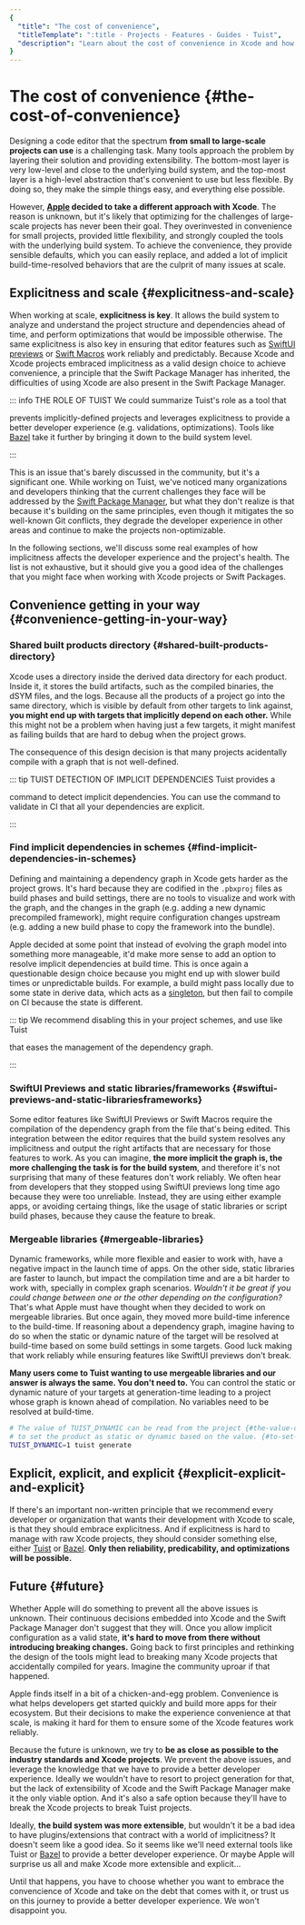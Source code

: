 ```yaml
---
{
  "title": "The cost of convenience",
  "titleTemplate": ":title · Projects · Features · Guides · Tuist",
  "description": "Learn about the cost of convenience in Xcode and how Tuist helps you prevent the issues that come with it."
}
---
```

# The cost of convenience {#the-cost-of-convenience}

Designing a code editor that the spectrum **from small to large-scale projects
can use** is a challenging task. Many tools approach the problem by layering
their solution and providing extensibility. The bottom-most layer is very
low-level and close to the underlying build system, and the top-most layer is a
high-level abstraction that's convenient to use but less flexible. By doing so,
they make the simple things easy, and everything else possible.

However, **[Apple](https://www.apple.com) decided to take a different approach
with Xcode**. The reason is unknown, but it's likely that optimizing for the
challenges of large-scale projects has never been their goal. They overinvested
in convenience for small projects, provided little flexibility, and strongly
coupled the tools with the underlying build system. To achieve the convenience,
they provide sensible defaults, which you can easily replace, and added a lot of
implicit build-time-resolved behaviors that are the culprit of many issues at
scale.

## Explicitness and scale {#explicitness-and-scale}

When working at scale, **explicitness is key**. It allows the build system to
analyze and understand the project structure and dependencies ahead of time, and
perform optimizations that would be impossible otherwise. The same explicitness
is also key in ensuring that editor features such as [SwiftUI
previews](https://developer.apple.com/documentation/swiftui/previews-in-xcode)
or [Swift
Macros](https://docs.swift.org/swift-book/documentation/the-swift-programming-language/macros/)
work reliably and predictably. Because Xcode and Xcode projects embraced
implicitness as a valid design choice to achieve convenience, a principle that
the Swift Package Manager has inherited, the difficulties of using Xcode are
also present in the Swift Package Manager.

::: info THE ROLE OF TUIST We could summarize Tuist's role as a tool that
<!-- -->
prevents implicitly-defined projects and leverages explicitness to provide a
better developer experience (e.g. validations, optimizations). Tools like
[Bazel](https://bazel.build) take it further by bringing it down to the build
system level.
<!-- -->
:::

This is an issue that's barely discussed in the community, but it's a
significant one. While working on Tuist, we've noticed many organizations and
developers thinking that the current challenges they face will be addressed by
the [Swift Package
Manager](https://www.swift.org/documentation/package-manager/), but what they
don't realize is that because it's building on the same principles, even though
it mitigates the so well-known Git conflicts, they degrade the developer
experience in other areas and continue to make the projects non-optimizable.

In the following sections, we'll discuss some real examples of how implicitness
affects the developer experience and the project's health. The list is not
exhaustive, but it should give you a good idea of the challenges that you might
face when working with Xcode projects or Swift Packages.

## Convenience getting in your way {#convenience-getting-in-your-way}

### Shared built products directory {#shared-built-products-directory}

Xcode uses a directory inside the derived data directory for each product.
Inside it, it stores the build artifacts, such as the compiled binaries, the
dSYM files, and the logs. Because all the products of a project go into the same
directory, which is visible by default from other targets to link against, **you
might end up with targets that implicitly depend on each other.** While this
might not be a problem when having just a few targets, it might manifest as
failing builds that are hard to debug when the project grows.

The consequence of this design decision is that many projects acidentally
compile with a graph that is not well-defined.

::: tip TUIST DETECTION OF IMPLICIT DEPENDENCIES Tuist provides a
<!-- -->
<LocalizedLink href="/guides/features/inspect/implicit-dependencies">command</LocalizedLink>
to detect implicit dependencies. You can use the command to validate in CI
that all your dependencies are explicit.
<!-- -->
:::

### Find implicit dependencies in schemes {#find-implicit-dependencies-in-schemes}

Defining and maintaining a dependency graph in Xcode gets harder as the project
grows. It's hard because they are codified in the `.pbxproj` files as build
phases and build settings, there are no tools to visualize and work with the
graph, and the changes in the graph (e.g. adding a new dynamic precompiled
framework), might require configuration changes upstream (e.g. adding a new
build phase to copy the framework into the bundle).

Apple decided at some point that instead of evolving the graph model into
something more manageable, it'd make more sense to add an option to resolve
implicit dependencies at build time. This is once again a questionable design
choice because you might end up with slower build times or unpredictable builds.
For example, a build might pass locally due to some state in derive data, which
acts as a [singleton](https://en.wikipedia.org/wiki/Singleton_pattern), but then
fail to compile on CI because the state is different.

::: tip We recommend disabling this in your project schemes, and use like Tuist
<!-- -->
that eases the management of the dependency graph.
<!-- -->
:::

### SwiftUI Previews and static libraries/frameworks {#swiftui-previews-and-static-librariesframeworks}

Some editor features like SwiftUI Previews or Swift Macros require the
compilation of the dependency graph from the file that's being edited. This
integration between the editor requires that the build system resolves any
implicitness and output the right artifacts that are necessary for those
features to work. As you can imagine, **the more implicit the graph is, the more
challenging the task is for the build system**, and therefore it's not
surprising that many of these features don't work reliably. We often hear from
developers that they stopped using SwiftUI previews long time ago because they
were too unreliable. Instead, they are using either example apps, or avoiding
certaing things, like the usage of static libraries or script build phases,
because they cause the feature to break.

### Mergeable libraries {#mergeable-libraries}

Dynamic frameworks, while more flexible and easier to work with, have a negative
impact in the launch time of apps. On the other side, static libraries are
faster to launch, but impact the compilation time and are a bit harder to work
with, specially in complex graph scenarios. *Wouldn't it be great if you could
change between one or the other depending on the configuration?* That's what
Apple must have thought when they decided to work on mergeable libraries. But
once again, they moved more build-time inference to the build-time. If reasoning
about a dependency graph, imagine having to do so when the static or dynamic
nature of the target will be resolved at build-time based on some build settings
in some targets. Good luck making that work reliably while ensuring features
like SwiftUI previews don't break.

**Many users come to Tuist wanting to use mergeable libraries and our answer is
always the same. You don't need to.** You can control the static or dynamic
nature of your targets at generation-time leading to a project whose graph is
known ahead of compilation. No variables need to be resolved at build-time.

```bash
# The value of TUIST_DYNAMIC can be read from the project {#the-value-of-tuist_dynamic-can-be-read-from-the-project}
# to set the product as static or dynamic based on the value. {#to-set-the-product-as-static-or-dynamic-based-on-the-value}
TUIST_DYNAMIC=1 tuist generate
```

## Explicit, explicit, and explicit {#explicit-explicit-and-explicit}

If there's an important non-written principle that we recommend every developer
or organization that wants their development with Xcode to scale, is that they
should embrace explicitness. And if explicitness is hard to manage with raw
Xcode projects, they should consider something else, either
[Tuist](https://tuist.io) or [Bazel](https://bazel.build). **Only then
reliability, predicability, and optimizations will be possible.**

## Future {#future}

Whether Apple will do something to prevent all the above issues is unknown.
Their continuous decisions embedded into Xcode and the Swift Package Manager
don't suggest that they will. Once you allow implicit configuration as a valid
state, **it's hard to move from there without introducing breaking changes.**
Going back to first principles and rethinking the design of the tools might lead
to breaking many Xcode projects that accidentally compiled for years. Imagine
the community uproar if that happened.

Apple finds itself in a bit of a chicken-and-egg problem. Convenience is what
helps developers get started quickly and build more apps for their ecosystem.
But their decisions to make the experience convenience at that scale, is making
it hard for them to ensure some of the Xcode features work reliably.

Because the future is unknown, we try to **be as close as possible to the
industry standards and Xcode projects**. We prevent the above issues, and
leverage the knowledge that we have to provide a better developer experience.
Ideally we wouldn't have to resort to project generation for that, but the lack
of extensibility of Xcode and the Swift Package Manager make it the only viable
option. And it's also a safe option because they'll have to break the Xcode
projects to break Tuist projects.

Ideally, **the build system was more extensible**, but wouldn't it be a bad idea
to have plugins/extensions that contract with a world of implicitness? It
doesn't seem like a good idea. So it seems like we'll need external tools like
Tuist or [Bazel](https://bazel.build) to provide a better developer experience.
Or maybe Apple will surprise us all and make Xcode more extensible and
explicit...

Until that happens, you have to choose whether you want to embrace the
convencience of Xcode and take on the debt that comes with it, or trust us on
this journey to provide a better developer experience. We won't disappoint you.
